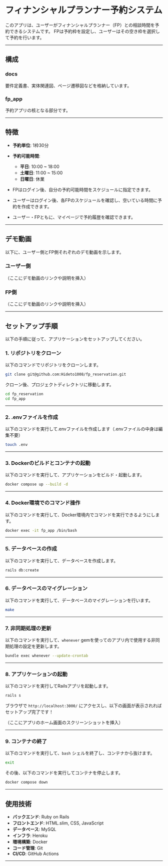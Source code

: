# フィナンシャルプランナー予約システム

このアプリは、ユーザーがフィナンシャルプランナー（FP）との相談時間を予約できるシステムです。
FPは予約枠を設定し、ユーザーはその空き枠を選択して予約を行います。

---

## 構成

### docs
要件定義書、実体関連図、ページ遷移図などを格納しています。

### fp_app
予約アプリの核となる部分です。

---

## 特徴

- **予約単位**: 1枠30分
- **予約可能時間**:
  - **平日**: 10:00 ~ 18:00
  - **土曜日**: 11:00 ~ 15:00
  - **日曜日**: 休業

- FPはログイン後、自分の予約可能時間をスケジュールに指定できます。
- ユーザーはログイン後、各FPのスケジュールを確認し、空いている時間に予約を作成できます。
- ユーザー・FPともに、マイページで予約履歴を確認できます。

---

## デモ動画

以下に、ユーザー側とFP側それぞれのデモ動画を示します。

### ユーザー側

（ここにデモ動画のリンクや説明を挿入）

### FP側

（ここにデモ動画のリンクや説明を挿入）

---

## セットアップ手順

以下の手順に従って、アプリケーションをセットアップしてください。

### 1. リポジトリをクローン

以下のコマンドでリポジトリをクローンします。

```bash
git clone git@github.com:Hideto1008/fp_reservation.git
```

クローン後、プロジェクトディレクトリに移動します。

```bash
cd fp_reservation
cd fp_app
```

---

### 2. .envファイルを作成

以下のコマンドを実行して.envファイルを作成します（.envファイルの中身は編集不要）

```bash
touch .env
```

---

### 3. Dockerのビルドとコンテナの起動

以下のコマンドを実行して、アプリケーションをビルド・起動します。

```bash
docker compose up --build -d
```

---

### 4. Docker環境でのコマンド操作

以下のコマンドを実行して、Docker環境内でコマンドを実行できるようにします。

```bash
docker exec -it fp_app /bin/bash
```

---

### 5. データベースの作成

以下のコマンドを実行して、データベースを作成します。

```bash
rails db:create
```

---

### 6. データベースのマイグレーション

以下のコマンドを実行して、データベースのマイグレーションを行います。

```bash
make
```

---

### 7. 非同期処理の更新

以下のコマンドを実行して、`whenever` gemを使ってのアプリ内で使用する非同期処理の設定を更新します。

```bash
bundle exec whenever --update-crontab
```

---

### 8. アプリケーションの起動

以下のコマンドを実行してRailsアプリを起動します。

```bash
rails s
```

ブラウザで `http://localhost:3000/` にアクセスし、以下の画面が表示されればセットアップ完了です！

（ここにアプリのホーム画面のスクリーンショットを挿入）

---

### 9. コンテナの終了

以下のコマンドを実行して、`bash` シェルを終了し、コンテナから抜けます。

```bash
exit
```

その後、以下のコマンドを実行してコンテナを停止します。

```bash
docker compose down
```

---

## 使用技術

- **バックエンド**: Ruby on Rails
- **フロントエンド**: HTML.slim, CSS, JavaScript
- **データベース**: MySQL
- **インフラ**: Heroku
- **環境構築**: Docker
- **コード管理**: Git
- **CI/CD**: GitHub Actions

---
